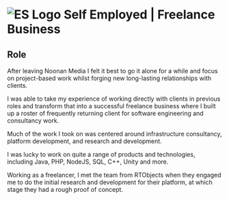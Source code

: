 # ![ES Logo](https://piratemedia.tv/icon.png) Self Employed | Freelance Business

## Role
After leaving Noonan Media I felt it best to go it alone for a while and focus on project-based work whilst forging new long-lasting relationships with clients.

I was able to take my experience of working directly with clients in previous roles and transform that into a successful freelance business where I built up a roster of frequently returning client for software engineering and consultancy work.

Much of the work I took on was centered around infrastructure consultancy, platform development, and research and development.

I was lucky to work on quite a range of products and technologies, including Java, PHP, NodeJS, SQL, C++, Unity and more.

Working as a freelancer, I met the team from RTObjects when they engaged me to do the initial research and development for their platform, at which stage they had a rough proof of concept.